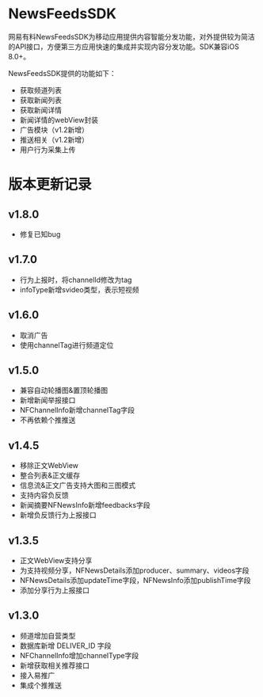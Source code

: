 # NewsFeedsSDK
网易有料NewsFeedsSDK为移动应用提供内容智能分发功能，对外提供较为简洁的API接口，方便第三方应用快速的集成并实现内容分发功能。SDK兼容iOS 8.0+。

NewsFeedsSDK提供的功能如下：

- 获取频道列表
- 获取新闻列表
- 获取新闻详情
- 新闻详情的webView封装
- 广告模块（v1.2新增）
- 推送相关（v1.2新增）
- 用户行为采集上传

# 版本更新记录

## v1.8.0
- 修复已知bug

## v1.7.0
- 行为上报时，将channelId修改为tag
- infoType新增svideo类型，表示短视频

## v1.6.0
- 取消广告
- 使用channelTag进行频道定位

## v1.5.0
- 兼容自动轮播图&置顶轮播图
- 新增新闻举报接口
- NFChannelInfo新增channelTag字段
- 不再依赖个推推送

## v1.4.5
- 移除正文WebView
- 整合列表&正文缓存
- 信息流&正文广告支持大图和三图模式
- 支持内容负反馈
- 新闻摘要NFNewsInfo新增feedbacks字段
- 新增负反馈行为上报接口

## v1.3.5
- 正文WebView支持分享
- 为支持视频分享，NFNewsDetails添加producer、summary、videos字段
- NFNewsDetails添加updateTime字段，NFNewsInfo添加publishTime字段
- 添加分享行为上报接口

## v1.3.0
- 频道增加自营类型
- 数据库新增 DELIVER_ID 字段
- NFChannelInfo增加channelType字段
- 新增获取相关推荐接口
- 接入易推广
- 集成个推推送
